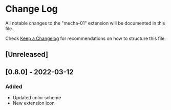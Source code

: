 # Change Log

All notable changes to the "mecha-01" extension will be documented in this file.

Check [Keep a Changelog](http://keepachangelog.com/) for recommendations on how to structure this file.

## [Unreleased]

## [0.8.0] - 2022-03-12
### Added
- Updated color scheme
- New extension icon
